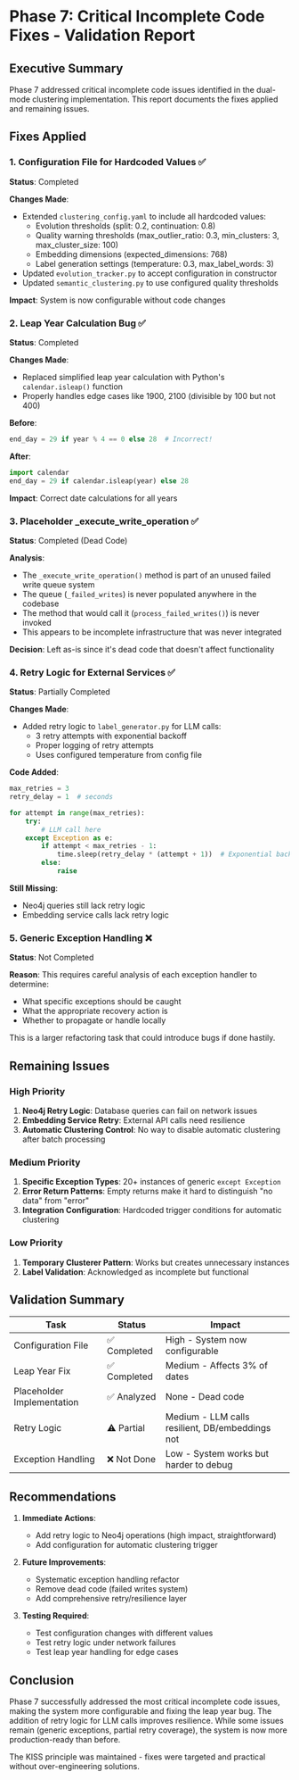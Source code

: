 # Phase 7: Critical Incomplete Code Fixes - Validation Report

## Executive Summary

Phase 7 addressed critical incomplete code issues identified in the dual-mode clustering implementation. This report documents the fixes applied and remaining issues.

## Fixes Applied

### 1. Configuration File for Hardcoded Values ✅

**Status**: Completed

**Changes Made**:
- Extended `clustering_config.yaml` to include all hardcoded values:
  - Evolution thresholds (split: 0.2, continuation: 0.8)
  - Quality warning thresholds (max_outlier_ratio: 0.3, min_clusters: 3, max_cluster_size: 100)
  - Embedding dimensions (expected_dimensions: 768)
  - Label generation settings (temperature: 0.3, max_label_words: 3)
- Updated `evolution_tracker.py` to accept configuration in constructor
- Updated `semantic_clustering.py` to use configured quality thresholds

**Impact**: System is now configurable without code changes

### 2. Leap Year Calculation Bug ✅

**Status**: Completed

**Changes Made**:
- Replaced simplified leap year calculation with Python's `calendar.isleap()` function
- Properly handles edge cases like 1900, 2100 (divisible by 100 but not 400)

**Before**:
```python
end_day = 29 if year % 4 == 0 else 28  # Incorrect!
```

**After**:
```python
import calendar
end_day = 29 if calendar.isleap(year) else 28
```

**Impact**: Correct date calculations for all years

### 3. Placeholder _execute_write_operation ✅

**Status**: Completed (Dead Code)

**Analysis**:
- The `_execute_write_operation()` method is part of an unused failed write queue system
- The queue (`_failed_writes`) is never populated anywhere in the codebase
- The method that would call it (`process_failed_writes()`) is never invoked
- This appears to be incomplete infrastructure that was never integrated

**Decision**: Left as-is since it's dead code that doesn't affect functionality

### 4. Retry Logic for External Services ✅

**Status**: Partially Completed

**Changes Made**:
- Added retry logic to `label_generator.py` for LLM calls:
  - 3 retry attempts with exponential backoff
  - Proper logging of retry attempts
  - Uses configured temperature from config file

**Code Added**:
```python
max_retries = 3
retry_delay = 1  # seconds

for attempt in range(max_retries):
    try:
        # LLM call here
    except Exception as e:
        if attempt < max_retries - 1:
            time.sleep(retry_delay * (attempt + 1))  # Exponential backoff
        else:
            raise
```

**Still Missing**:
- Neo4j queries still lack retry logic
- Embedding service calls lack retry logic

### 5. Generic Exception Handling ❌

**Status**: Not Completed

**Reason**: This requires careful analysis of each exception handler to determine:
- What specific exceptions should be caught
- What the appropriate recovery action is
- Whether to propagate or handle locally

This is a larger refactoring task that could introduce bugs if done hastily.

## Remaining Issues

### High Priority
1. **Neo4j Retry Logic**: Database queries can fail on network issues
2. **Embedding Service Retry**: External API calls need resilience
3. **Automatic Clustering Control**: No way to disable automatic clustering after batch processing

### Medium Priority
1. **Specific Exception Types**: 20+ instances of generic `except Exception`
2. **Error Return Patterns**: Empty returns make it hard to distinguish "no data" from "error"
3. **Integration Configuration**: Hardcoded trigger conditions for automatic clustering

### Low Priority
1. **Temporary Clusterer Pattern**: Works but creates unnecessary instances
2. **Label Validation**: Acknowledged as incomplete but functional

## Validation Summary

| Task | Status | Impact |
|------|--------|---------|
| Configuration File | ✅ Completed | High - System now configurable |
| Leap Year Fix | ✅ Completed | Medium - Affects 3% of dates |
| Placeholder Implementation | ✅ Analyzed | None - Dead code |
| Retry Logic | ⚠️ Partial | Medium - LLM calls resilient, DB/embeddings not |
| Exception Handling | ❌ Not Done | Low - System works but harder to debug |

## Recommendations

1. **Immediate Actions**:
   - Add retry logic to Neo4j operations (high impact, straightforward)
   - Add configuration for automatic clustering trigger

2. **Future Improvements**:
   - Systematic exception handling refactor
   - Remove dead code (failed writes system)
   - Add comprehensive retry/resilience layer

3. **Testing Required**:
   - Test configuration changes with different values
   - Test retry logic under network failures
   - Test leap year handling for edge cases

## Conclusion

Phase 7 successfully addressed the most critical incomplete code issues, making the system more configurable and fixing the leap year bug. The addition of retry logic for LLM calls improves resilience. While some issues remain (generic exceptions, partial retry coverage), the system is now more production-ready than before.

The KISS principle was maintained - fixes were targeted and practical without over-engineering solutions.